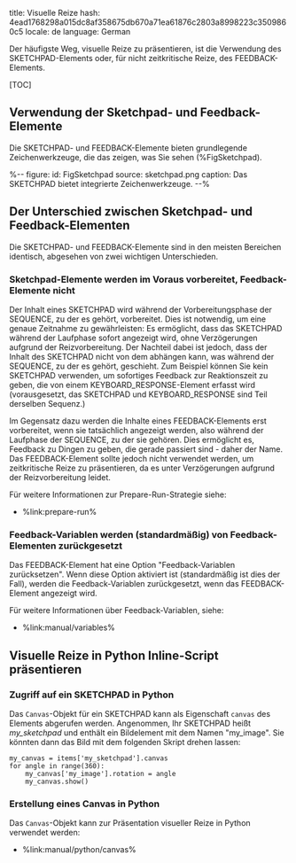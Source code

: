 title: Visuelle Reize
hash: 4ead1768298a015dc8af358675db670a71ea61876c2803a8998223c3509860c5
locale: de
language: German

Der häufigste Weg, visuelle Reize zu präsentieren, ist die Verwendung des SKETCHPAD-Elements oder, für nicht zeitkritische Reize, des FEEDBACK-Elements.

[TOC]

## Verwendung der Sketchpad- und Feedback-Elemente

Die SKETCHPAD- und FEEDBACK-Elemente bieten grundlegende Zeichenwerkzeuge, die das zeigen, was Sie sehen (%FigSketchpad).

%--
figure:
 id: FigSketchpad
 source: sketchpad.png
 caption: Das SKETCHPAD bietet integrierte Zeichenwerkzeuge.
--%

## Der Unterschied zwischen Sketchpad- und Feedback-Elementen

Die SKETCHPAD- und FEEDBACK-Elemente sind in den meisten Bereichen identisch, abgesehen von zwei wichtigen Unterschieden.

### Sketchpad-Elemente werden im Voraus vorbereitet, Feedback-Elemente nicht

Der Inhalt eines SKETCHPAD wird während der Vorbereitungsphase der SEQUENCE, zu der es gehört, vorbereitet. Dies ist notwendig, um eine genaue Zeitnahme zu gewährleisten: Es ermöglicht, dass das SKETCHPAD während der Laufphase sofort angezeigt wird, ohne Verzögerungen aufgrund der Reizvorbereitung. Der Nachteil dabei ist jedoch, dass der Inhalt des SKETCHPAD nicht von dem abhängen kann, was während der SEQUENCE, zu der es gehört, geschieht. Zum Beispiel können Sie kein SKETCHPAD verwenden, um sofortiges Feedback zur Reaktionszeit zu geben, die von einem KEYBOARD_RESPONSE-Element erfasst wird (vorausgesetzt, das SKETCHPAD und KEYBOARD_RESPONSE sind Teil derselben Sequenz.)

Im Gegensatz dazu werden die Inhalte eines FEEDBACK-Elements erst vorbereitet, wenn sie tatsächlich angezeigt werden, also während der Laufphase der SEQUENCE, zu der sie gehören. Dies ermöglicht es, Feedback zu Dingen zu geben, die gerade passiert sind - daher der Name. Das FEEDBACK-Element sollte jedoch nicht verwendet werden, um zeitkritische Reize zu präsentieren, da es unter Verzögerungen aufgrund der Reizvorbereitung leidet.

Für weitere Informationen zur Prepare-Run-Strategie siehe:

- %link:prepare-run%

### Feedback-Variablen werden (standardmäßig) von Feedback-Elementen zurückgesetzt

Das FEEDBACK-Element hat eine Option "Feedback-Variablen zurücksetzen". Wenn diese Option aktiviert ist (standardmäßig ist dies der Fall), werden die Feedback-Variablen zurückgesetzt, wenn das FEEDBACK-Element angezeigt wird.

Für weitere Informationen über Feedback-Variablen, siehe:

- %link:manual/variables%

## Visuelle Reize in Python Inline-Script präsentieren

### Zugriff auf ein SKETCHPAD in Python

Das `Canvas`-Objekt für ein SKETCHPAD kann als Eigenschaft `canvas` des Elements abgerufen werden. Angenommen, Ihr SKETCHPAD heißt *my_sketchpad* und enthält ein Bildelement mit dem Namen "my_image". Sie könnten dann das Bild mit dem folgenden Skript drehen lassen:

~~~ .python
my_canvas = items['my_sketchpad'].canvas
for angle in range(360):
	my_canvas['my_image'].rotation = angle
	my_canvas.show()
~~~

### Erstellung eines Canvas in Python

Das `Canvas`-Objekt kann zur Präsentation visueller Reize in Python verwendet werden:

- %link:manual/python/canvas%